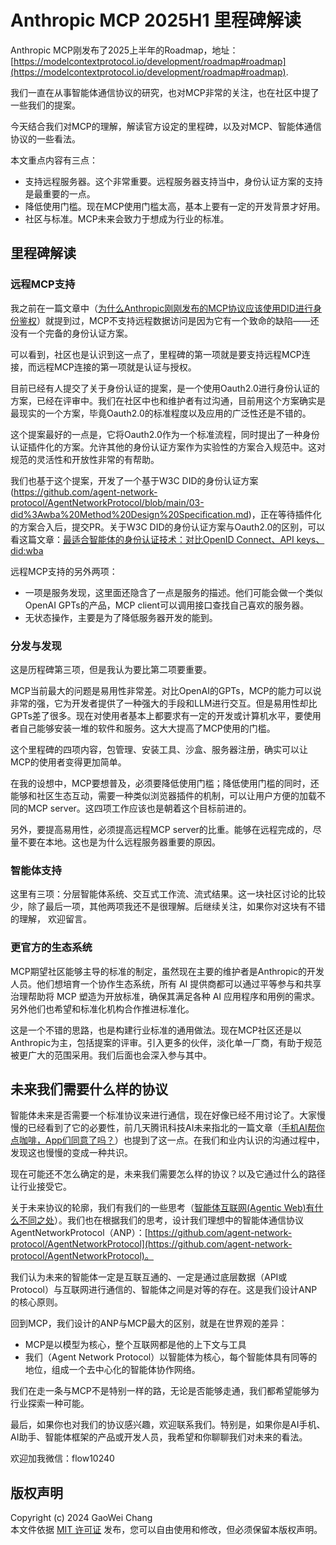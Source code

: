 
#  Anthropic MCP 2025H1 里程碑解读

Anthropic MCP刚发布了2025上半年的Roadmap，地址：[https://modelcontextprotocol.io/development/roadmap#roadmap](https://modelcontextprotocol.io/development/roadmap#roadmap).

我们一直在从事智能体通信协议的研究，也对MCP非常的关注，也在社区中提了一些我们的提案。

今天结合我们对MCP的理解，解读官方设定的里程碑，以及对MCP、智能体通信协议的一些看法。

本文重点内容有三点：

- 支持远程服务器。这个非常重要。远程服务器支持当中，身份认证方案的支持是最重要的一点。
- 降低使用门槛。现在MCP使用门槛太高，基本上要有一定的开发背景才好用。
- 社区与标准。MCP未来会致力于想成为行业的标准。


## 里程碑解读

### 远程MCP支持

我之前在一篇文章中（[为什么Anthropic刚刚发布的MCP协议应该使用DID进行身份鉴权](https://mp.weixin.qq.com/s/r6k1zSHnC8sKA819x8O91Q)）就提到过，MCP不支持远程数据访问是因为它有一个致命的缺陷——还没有一个完备的身份认证方案。

可以看到，社区也是认识到这一点了，里程碑的第一项就是要支持远程MCP连接，而远程MCP连接的第一项就是认证与授权。

目前已经有人提交了关于身份认证的提案，是一个使用Oauth2.0进行身份认证的方案，已经在评审中。我们在社区中也和维护者有过沟通，目前用这个方案确实是最现实的一个方案，毕竟Oauth2.0的标准程度以及应用的广泛性还是不错的。

这个提案最好的一点是，它将Oauth2.0作为一个标准流程，同时提出了一种身份认证插件化的方案。允许其他的身份认证方案作为实验性的方案合入规范中。这对规范的灵活性和开放性非常的有帮助。

我们也基于这个提案，开发了一个基于W3C DID的身份认证方案(https://github.com/agent-network-protocol/AgentNetworkProtocol/blob/main/03-did%3Awba%20Method%20Design%20Specification.md)，正在等待插件化的方案合入后，提交PR。关于W3C DID的身份认证方案与Oauth2.0的区别，可以看这篇文章：[最适合智能体的身份认证技术：对比OpenID Connect、API keys、did:wba](https://mp.weixin.qq.com/s/LBQmw_azJkmQpXp8XmKYPw)

远程MCP支持的另外两项：

- 一项是服务发现，这里面还隐含了一点是服务的描述。他们可能会做一个类似OpenAI GPTs的产品，MCP client可以调用接口查找自己喜欢的服务器。
- 无状态操作，主要是为了降低服务器开发的能到。

### 分发与发现

这是历程碑第三项，但是我认为要比第二项要重要。

MCP当前最大的问题是易用性非常差。对比OpenAI的GPTs，MCP的能力可以说非常的强，它为开发者提供了一种强大的手段和LLM进行交互。但是易用性却比GPTs差了很多。现在对使用者基本上都要求有一定的开发或计算机水平，要使用者自己能够安装一堆的软件和服务。这大大提高了MCP使用的门槛。

这个里程碑的四项内容，包管理、安装工具、沙盒、服务器注册，确实可以让MCP的使用者变得更加简单。

在我的设想中，MCP要想普及，必须要降低使用门槛；降低使用门槛的同时，还能够和社区生态互动，需要一种类似浏览器插件的机制，可以让用户方便的加载不同的MCP server。这四项工作应该也是朝着这个目标前进的。

另外，要提高易用性，必须提高远程MCP server的比重。能够在远程完成的，尽量不要在本地。这也是为什么远程服务器重要的原因。

### 智能体支持

这里有三项：分层智能体系统、交互式工作流、流式结果。这一块社区讨论的比较少，除了最后一项，其他两项我还不是很理解。后继续关注，如果你对这块有不错的理解， 欢迎留言。

### 更官方的生态系统

MCP期望社区能够主导的标准的制定，虽然现在主要的维护者是Anthropic的开发人员。他们想培育一个协作生态系统，所有 AI 提供商都可以通过平等参与和共享治理帮助将 MCP 塑造为开放标准，确保其满足各种 AI 应用程序和用例的需求。另外他们也希望和标准化机构合作推进标准化。

这是一个不错的思路，也是构建行业标准的通用做法。现在MCP社区还是以Anthropic为主，包括提案的评审。引入更多的伙伴，淡化单一厂商，有助于规范被更广大的范围采用。我们后面也会深入参与其中。

## 未来我们需要什么样的协议

智能体未来是否需要一个标准协议来进行通信，现在好像已经不用讨论了。大家慢慢的已经看到了它的必要性，前几天腾讯科技AI未来指北的一篇文章（[手机AI帮你点咖啡，App们同意了吗？](https://mp.weixin.qq.com/s/vRSn0jKRwGa-Ut6G5keD8w)）也提到了这一点。在我们和业内认识的沟通过程中，发现这也慢慢的变成一种共识。

现在可能还不怎么确定的是，未来我们需要怎么样的协议？以及它通过什么的路径让行业接受它。

关于未来协议的轮廓，我们有我们的一些思考（[智能体互联网(Agentic Web)有什么不同之处](https://mp.weixin.qq.com/s/wBgelNViCLyXm5Ha6igzbw)）。我们也在根据我们的思考，设计我们理想中的智能体通信协议AgentNetworkProtocol（ANP）：[https://github.com/agent-network-protocol/AgentNetworkProtocol](https://github.com/agent-network-protocol/AgentNetworkProtocol)。

我们认为未来的智能体一定是互联互通的、一定是通过底层数据（API或Protocol）与互联网进行通信的、智能体之间是对等的存在。这是我们设计ANP的核心原则。

回到MCP，我们设计的ANP与MCP最大的区别，就是在世界观的差异：
- MCP是以模型为核心，整个互联网都是他的上下文与工具
- 我们（Agent Network Protocol）以智能体为核心，每个智能体具有同等的地位，组成一个去中心化的智能体协作网络。

我们在走一条与MCP不是特别一样的路，无论是否能够走通，我们都希望能够为行业探索一种可能。

最后，如果你也对我们的协议感兴趣，欢迎联系我们。特别是，如果你是AI手机、AI助手、智能体框架的产品或开发人员，我希望和你聊聊我们对未来的看法。

欢迎加我微信：flow10240

## 版权声明  
Copyright (c) 2024 GaoWei Chang  
本文件依据 [MIT 许可证](./LICENSE) 发布，您可以自由使用和修改，但必须保留本版权声明。  
